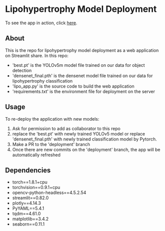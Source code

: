 # Lipohypertrophy Model Deployment
To see the app in action, click
[here](https://share.streamlit.io/xudongyang2/lipo_deploy/deployment/lipo_app.py).

## About
This is the repo for lipohypertrophy model deployment as a web application on Streamlit share. In this repo:
- 'best.pt' is the YOLOv5m model file trained on our data for object detection
- 'densenet_final.pth' is the densenet model file trained on our data for lipohypertrophy classification
- 'lipo_app.py' is the source code to build the web application
- 'requirements.txt' is the environment file for deployment on the server

## Usage
To re-deploy the application with new models:

1. Ask for permission to add as collaborator to this repo
2. replace the 'best.pt' with newly trained YOLOv5 model or replace 'densenet_final.pth' with newly trained classification model by Pytorch. 
3. Make a PR to the 'deployment' branch
4. Once there are new commits on the 'deployment' branch, the app will be automatically refreshed

## Dependencies
- torch==1.8.1+cpu
- torchvision==0.9.1+cpu
- opencv-python-headless==4.5.2.54
- streamlit==0.82.0
- plotly==4.14.3
- PyYAML==5.4.1
- tqdm==4.61.0
- matplotlib==3.4.2
- seaborn==0.11.1

